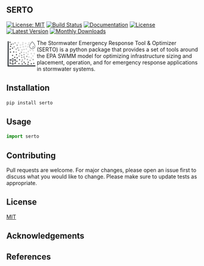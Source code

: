 
SERTO
-------------------------------------------------------------------------------------------
[![License: MIT](https://img.shields.io/badge/License-MIT-blue.svg)](https://github.com/USEPA/serto/blob/master/License.md) 
[![Build Status](https://github.com/USEPA/SERTP/actions/workflows/build_test.yml/badge.svg?branch=master)](https://github.com/USEPA/SERTO/actions/workflows/build_test.yml)
[![Documentation](https://github.com/USEPA/SERTP/actions/workflows/documentation.yml/badge.svg?branch=master)](https://github.com/USEPA/SERTO/actions/workflows/documentation.yml)
[![License](https://img.shields.io/pypi/l/serto.svg)](LICENSE)
[![Latest Version](https://img.shields.io/pypi/v/serto.svg)](https://pypi.python.org/pypi/serto/)
[![Monthly Downloads](https://img.shields.io/badge/dynamic/json.svg?label=Downloads&url=https%3A%2F%2Fpypistats.org%2Fapi%2Fpackages%2Fserto%2Frecent&query=%24.data.last_month&colorB=green&suffix=%20last%20month)](https://pypi.python.org/pypi/serto/)


<img src="docs/images/serto_logo.png" alt="SORT Logo" style="float: left;" width="80"> The Stormwater Emergency 
Response Tool & Optimizer (SERTO) is a python package that provides a set of tools around the EPA SWMM model for 
optimizing infrastructure sizing and placement, operation, and for emergency response applications in stormwater systems.


## Installation


```bash
pip install serto
```

## Usage

```python
import serto
```

## Contributing

Pull requests are welcome. For major changes, please open an issue first to discuss what you would like to change. 
Please make sure to update tests as appropriate. 

## License
[MIT](https://choosealicense.com/licenses/mit/)

## Acknowledgements

## References